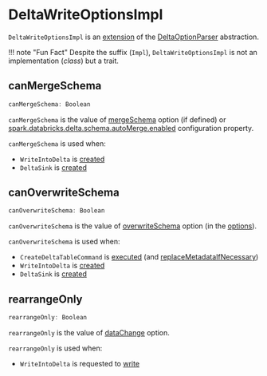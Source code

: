 # DeltaWriteOptionsImpl

`DeltaWriteOptionsImpl` is an [extension](#contract) of the [DeltaOptionParser](DeltaOptionParser.md) abstraction.

!!! note "Fun Fact"
    Despite the suffix (`Impl`), `DeltaWriteOptionsImpl` is not an implementation (_class_) but a trait.

## <span id="canMergeSchema"> canMergeSchema

```scala
canMergeSchema: Boolean
```

`canMergeSchema` is the value of [mergeSchema](options.md#MERGE_SCHEMA_OPTION) option (if defined) or [spark.databricks.delta.schema.autoMerge.enabled](../configuration-properties/DeltaSQLConf.md#DELTA_SCHEMA_AUTO_MIGRATE) configuration property.

`canMergeSchema` is used when:

* `WriteIntoDelta` is [created](../commands/WriteIntoDelta.md#canMergeSchema)
* `DeltaSink` is [created](DeltaSink.md#canMergeSchema)

## <span id="canOverwriteSchema"> canOverwriteSchema

```scala
canOverwriteSchema: Boolean
```

`canOverwriteSchema` is the value of [overwriteSchema](options.md#OVERWRITE_SCHEMA_OPTION) option (in the [options](DeltaOptionParser.md#options)).

`canOverwriteSchema` is used when:

* `CreateDeltaTableCommand` is [executed](../commands/CreateDeltaTableCommand.md) (and [replaceMetadataIfNecessary](../commands/CreateDeltaTableCommand.md#replaceMetadataIfNecessary))
* `WriteIntoDelta` is [created](../commands/WriteIntoDelta.md#canOverwriteSchema)
* `DeltaSink` is [created](DeltaSink.md#canOverwriteSchema)

## <span id="rearrangeOnly"> rearrangeOnly

```scala
rearrangeOnly: Boolean
```

`rearrangeOnly` is the value of [dataChange](options.md#DATA_CHANGE_OPTION) option.

`rearrangeOnly` is used when:

* `WriteIntoDelta` is requested to [write](../commands/WriteIntoDelta.md#write)
